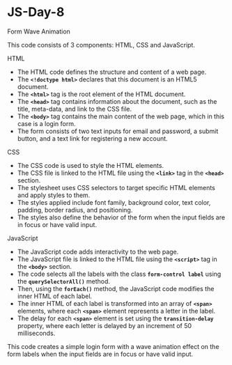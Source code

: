 # JS-Day-8
Form Wave Animation

This code consists of 3 components: HTML, CSS and JavaScript.

HTML

- The HTML code defines the structure and content of a web page.
- The **`<!doctype html>`** declares that this document is an HTML5 document.
- The **`<html>`** tag is the root element of the HTML document.
- The **`<head>`** tag contains information about the document, such as the title, meta-data, and link to the CSS file.
- The **`<body>`** tag contains the main content of the web page, which in this case is a login form.
- The form consists of two text inputs for email and password, a submit button, and a text link for registering a new account.

CSS

- The CSS code is used to style the HTML elements.
- The CSS file is linked to the HTML file using the **`<link>`** tag in the **`<head>`** section.
- The stylesheet uses CSS selectors to target specific HTML elements and apply styles to them.
- The styles applied include font family, background color, text color, padding, border radius, and positioning.
- The styles also define the behavior of the form when the input fields are in focus or have valid input.

JavaScript

- The JavaScript code adds interactivity to the web page.
- The JavaScript file is linked to the HTML file using the **`<script>`** tag in the **`<body>`** section.
- The code selects all the labels with the class **`form-control label`** using the **`querySelectorAll()`** method.
- Then, using the **`forEach()`** method, the JavaScript code modifies the inner HTML of each label.
- The inner HTML of each label is transformed into an array of **`<span>`** elements, where each **`<span>`** element represents a letter in the label.
- The delay for each **`<span>`** element is set using the **`transition-delay`** property, where each letter is delayed by an increment of 50 milliseconds.

This code creates a simple login form with a wave animation effect on the form labels when the input fields are in focus or have valid input.
